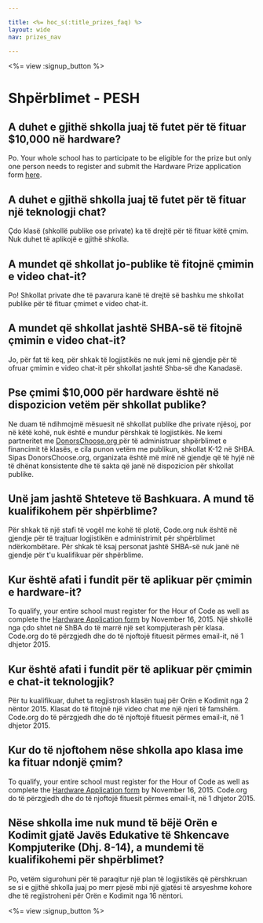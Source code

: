 ```yaml
---

title: <%= hoc_s(:title_prizes_faq) %>
layout: wide
nav: prizes_nav

---
```


<%= view :signup_button %>

# Shpërblimet - PESH

## A duhet e gjithë shkolla juaj të futet për të fituar $10,000 në hardware?

Po. Your whole school has to participate to be eligible for the prize but only one person needs to register and submit the Hardware Prize application form [here](<%= resolve_url('/prizes/hardware-signup') %>).

## A duhet e gjithë shkolla juaj të futet për të fituar një teknologji chat?

Çdo klasë (shkollë publike ose private) ka të drejtë për të fituar këtë çmim. Nuk duhet të aplikojë e gjithë shkolla.

## A mundet që shkollat jo-publike të fitojnë çmimin e video chat-it?

Po! Shkollat private dhe të pavarura kanë të drejtë së bashku me shkollat publike për të fituar çmimet e video chat-it.

## A mundet që shkollat jashtë SHBA-së të fitojnë çmimin e video chat-it?

Jo, për fat të keq, për shkak të logjistikës ne nuk jemi në gjendje për të ofruar çmimin e video chat-it për shkollat jashtë Shba-së dhe Kanadasë.

## Pse çmimi $10,000 për hardware është në dispozicion vetëm për shkollat publike?

Ne duam të ndihmojmë mësuesit në shkollat publike dhe private njësoj, por në këtë kohë, nuk është e mundur përshkak të logjistikës. Ne kemi partneritet me [DonorsChoose.org ](http://donorschoose.org) për të administruar shpërblimet e financimit të klasës, e cila punon vetëm me publikun, shkollat K-12 në SHBA. Sipas DonorsChoose.org, organizata është më mirë në gjendje që të hyjë në të dhënat konsistente dhe të sakta që janë në dispozicion për shkollat publike.

## Unë jam jashtë Shteteve të Bashkuara. A mund të kualifikohem për shpërblime?

Për shkak të një stafi të vogël me kohë të plotë, Code.org nuk është në gjendje për të trajtuar logjistikën e administrimit për shpërblimet ndërkombëtare. Për shkak të ksaj personat jashtë SHBA-së nuk janë në gjendje për t'u kualifikuar për shpërblime.

## Kur është afati i fundit për të aplikuar për çmimin e hardware-it?

To qualify, your entire school must register for the Hour of Code as well as complete the [Hardware Application form](<%= resolve_url('/prizes/hardware-signup') %>) by November 16, 2015. Një shkollë nga çdo shtet në ShBA do të marrë një set kompjuterash për klasa. Code.org do të përzgjedh dhe do të njoftojë fituesit përmes email-it, në 1 dhjetor 2015.

## Kur është afati i fundit për të aplikuar për çmimin e chat-it teknologjik?

Për tu kualifikuar, duhet ta regjistrosh klasën tuaj për Orën e Kodimit nga 2 nëntor 2015. Klasat do të fitojnë një video chat me një njeri të famshëm. Code.org do të përzgjedh dhe do të njoftojë fituesit përmes email-it, në 1 dhjetor 2015.

## Kur do të njoftohem nëse shkolla apo klasa ime ka fituar ndonjë çmim?

To qualify, your entire school must register for the Hour of Code as well as complete the [Hardware Application form](<%= resolve_url('/prizes/hardware-signup') %>) by November 16, 2015. Code.org do të përzgjedh dhe do të njoftojë fituesit përmes email-it, në 1 dhjetor 2015.

## Nëse shkolla ime nuk mund të bëjë Orën e Kodimit gjatë Javës Edukative të Shkencave Kompjuterike (Dhj. 8-14), a mundemi të kualifikohemi për shpërblimet?

Po, vetëm sigurohuni për të paraqitur një plan të logjistikës që përshkruan se si e gjithë shkolla juaj po merr pjesë mbi një gjatësi të arsyeshme kohore dhe të regjistroheni për Orën e Kodimit nga 16 nëntori.

<%= view :signup_button %>